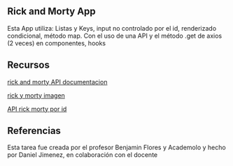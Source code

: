 ## Rick and Morty App
Esta App utiliza:
Listas y Keys, input no controlado por el id, renderizado condicional, método map. Con el uso de una API y el método .get de axios (2 veces) en componentes, hooks

## Recursos
[rick and morty API documentacion](https://rickandmortyapi.com/documentation/)

[rick y morty imagen](https://poptv.orange.es/wp-content/uploads/sites/3/2018/03/Rick-and-Morty-3p-1600x900.jpg)

[API rick morty por id](https://rickandmortyapi.com/api/location)

## Referencias
Esta tarea fue creada por el profesor Benjamin Flores y Academolo y hecho por Daniel Jimenez, en colaboración con el docente

